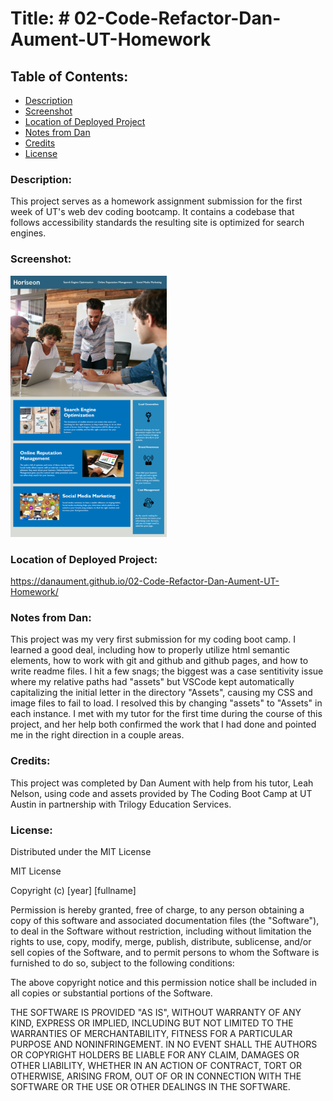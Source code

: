 # Title: # 02-Code-Refactor-Dan-Aument-UT-Homework

## Table of Contents:
* [Description](#Description)
* [Screenshot](#Screenshot)
* [Location of Deployed Project](#Location)
* [Notes from Dan](#Notes)
* [Credits](#Credits)
* [License](#License)

### <a name="Description">Description:</a>
This project serves as a homework assignment submission for the first week of UT's web dev coding bootcamp.  It contains a codebase that follows accessibility standards
 the resulting site is optimized for search engines.  

### <a name="Screenshot">Screenshot: </a>
<img src="./Assets/01-html-css-git-homework-demo.png" width="250x" />

### <a name="Location">Location of Deployed Project:</a>
https://danaument.github.io/02-Code-Refactor-Dan-Aument-UT-Homework/

### <a name="Notes">Notes from Dan:  </a>

This project was my very first submission for my coding boot camp.  I learned a good deal, including how to properly utilize html semantic elements, how to work with git and github and github pages, and how to write readme files.  I hit a few snags; the biggest was a case sentitivity issue where my relative paths had "assets" but VSCode kept automatically capitalizing the initial letter in the directory "Assets", causing my CSS and image files to fail to load.  I resolved this by changing "assets" to "Assets" in each instance.  I met with my tutor for the first time during the course of this project, and her help both confirmed the work that I had done and pointed me in the right direction in a couple areas.  

### <a name="Credits">Credits: </a>
This project was completed by Dan Aument with help from his tutor, Leah Nelson, using code and assets provided by The Coding Boot Camp at UT Austin in partnership with Trilogy Education Services.  

### <a name="License">License: </a>

Distributed under the MIT License

MIT License

Copyright (c) [year] [fullname]

Permission is hereby granted, free of charge, to any person obtaining a copy
of this software and associated documentation files (the "Software"), to deal
in the Software without restriction, including without limitation the rights
to use, copy, modify, merge, publish, distribute, sublicense, and/or sell
copies of the Software, and to permit persons to whom the Software is
furnished to do so, subject to the following conditions:

The above copyright notice and this permission notice shall be included in all
copies or substantial portions of the Software.

THE SOFTWARE IS PROVIDED "AS IS", WITHOUT WARRANTY OF ANY KIND, EXPRESS OR
IMPLIED, INCLUDING BUT NOT LIMITED TO THE WARRANTIES OF MERCHANTABILITY,
FITNESS FOR A PARTICULAR PURPOSE AND NONINFRINGEMENT. IN NO EVENT SHALL THE
AUTHORS OR COPYRIGHT HOLDERS BE LIABLE FOR ANY CLAIM, DAMAGES OR OTHER
LIABILITY, WHETHER IN AN ACTION OF CONTRACT, TORT OR OTHERWISE, ARISING FROM,
OUT OF OR IN CONNECTION WITH THE SOFTWARE OR THE USE OR OTHER DEALINGS IN THE
SOFTWARE.

